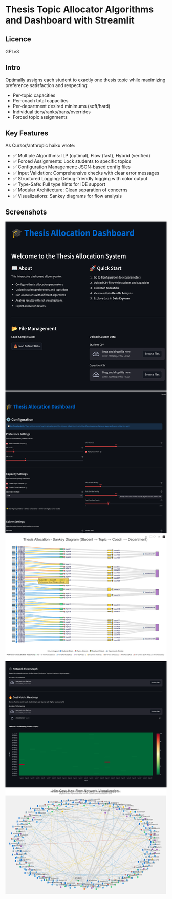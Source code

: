 # Thesis Topic Allocator Algorithms and Dashboard with Streamlit

## Licence
GPLv3

## Intro
Optimally assigns each student to exactly one thesis topic while maximizing preference satisfaction and respecting:
* Per-topic capacities
* Per-coach total capacities
* Per-department desired minimums (soft/hard)
* Individual tiers/ranks/bans/overrides
* Forced topic assignments

## Key Features
As Cursor/anthropic haiku wrote:
* ✅ Multiple Algorithms: ILP (optimal), Flow (fast), Hybrid (verified)
* ✅ Forced Assignments: Lock students to specific topics
* ✅ Configuration Management: JSON-based config files
* ✅ Input Validation: Comprehensive checks with clear error messages
* ✅ Structured Logging: Debug-friendly logging with color output
* ✅ Type-Safe: Full type hints for IDE support
* ✅ Modular Architecture: Clean separation of concerns
* ✅ Visualizations: Sankey diagrams for flow analysis

## Screenshots
![ ](/Cursor/thesis_allocation_algorithms_and_dashboard/docs/screenshots/Screenshot_20251024_015253.png)
![ ](/Cursor/thesis_allocation_algorithms_and_dashboard/docs/screenshots/Screenshot_20251024_015009.png)
![ ](/Cursor/thesis_allocation_algorithms_and_dashboard/docs/screenshots/Screenshot_20251024_014902.png)
![ ](/Cursor/thesis_allocation_algorithms_and_dashboard/docs/screenshots/Screenshot_20251024_015204.png)
![ ](/Cursor/thesis_allocation_algorithms_and_dashboard/docs/screenshots/Screenshot_20251024_014828.png)
